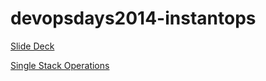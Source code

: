 devopsdays2014-instantops
=========================

[Slide Deck](DevOpsDays2014-Austin-Alex_Corley-Instant_Ops-From_0_to_Production_in_a_Single_Day.pdf)

[Single Stack Operations](https://github.com/Jumpshot/operations)
